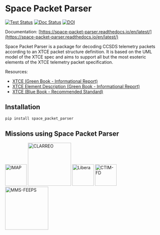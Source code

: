 # Space Packet Parser

[![Test Status](https://github.com/lasp/space_packet_parser/actions/workflows/tests.yml/badge.svg)](https://github.com/lasp/space_packet_parser/actions/workflows/tests.yml)
[![Doc Status](https://readthedocs.org/projects/space-packet-parser/badge/?version=latest)](https://readthedocs.org/projects/space-packet-parser/)
[![DOI](https://zenodo.org/badge/612253190.svg)](https://doi.org/10.5281/zenodo.7735001)

Documentation: [https://space-packet-parser.readthedocs.io/en/latest/](https://space-packet-parser.readthedocs.io/en/latest/)

Space Packet Parser is a package for decoding CCSDS telemetry packets according to an XTCE packet structure definition.
It is based on the UML model of the XTCE spec and aims to support all but the most esoteric elements of the
XTCE telemetry packet specification.

Resources:
- [XTCE (Green Book - Informational Report)](https://public.ccsds.org/Pubs/660x2g2.pdf)
- [XTCE Element Description (Green Book - Informational Report)](https://public.ccsds.org/Pubs/660x1g2.pdf)
- [XTCE (Blue Book - Recommended Standard)](https://public.ccsds.org/Pubs/660x0b2.pdf)

## Installation
```bash
pip install space_packet_parser
```

## Missions using Space Packet Parser

[<img src="https://imap.princeton.edu/sites/g/files/toruqf1601/files/imap-mark-hor-multicolor-dark.png" alt="IMAP" height="70"/>](https://imap.princeton.edu/)
[<img src="https://clarreo-pathfinder.larc.nasa.gov/wp-content/uploads/sites/133/2019/08/clarreo_pathfinder_mission_patch_design_v4_decal_1_24_17.png" alt="CLARREO" height="140"/>](https://clarreo-pathfinder.larc.nasa.gov/)
[<img src="https://lasp.colorado.edu/libera/files/2021/02/Libera-Logo-HiRes.png" alt="Libera" height="70"/>](https://lasp.colorado.edu/libera/)
[<img src="https://lasp.colorado.edu/ctim/files/2023/01/CTIM_LOGO_350x100_centered_transparent.png" alt="CTIM-FD" height="70"/>](https://lasp.colorado.edu/ctim/)
[<img src="https://mms.gsfc.nasa.gov/images/promotional_materials/mms_decal_rgb_4in_trabk_72dpi.png" alt="MMS-FEEPS" height="140"/>](https://lasp.colorado.edu/mms/sdc/public/)
